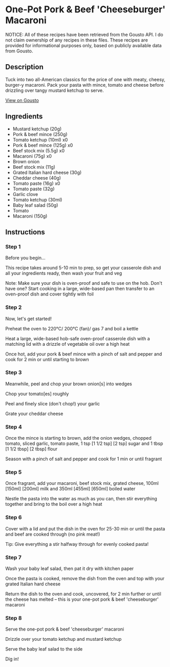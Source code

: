 # One-Pot Pork & Beef 'Cheeseburger' Macaroni

NOTICE: All of these recipes have been retrieved from the Gousto API. I do not claim ownership of any recipes in these files. These recipes are provided for informational purposes only, based on publicly available data from Gousto.

## Description

Tuck into two all-American classics for the price of one with meaty, cheesy, burger-y macaroni. Pack your pasta with mince, tomato and cheese before drizzling over tangy mustard ketchup to serve.

[View on Gousto](https://www.gousto.co.uk/recipes/cookbook/one-pot-pork-beef-cheeseburger-macaroni)

## Ingredients

- Mustard ketchup (20g)
- Pork & beef mince (250g)
- Tomato ketchup (10ml) x0
- Pork & beef mince (125g) x0
- Beef stock mix (5.5g) x0
- Macaroni (75g) x0
- Brown onion
- Beef stock mix (11g)
- Grated Italian hard cheese (30g)
- Cheddar cheese (40g)
- Tomato paste (16g) x0
- Tomato paste (32g)
- Garlic clove
- Tomato ketchup (30ml)
- Baby leaf salad (50g)
- Tomato
- Macaroni (150g)

## Instructions


### Step 1

Before you begin...

This recipe takes around 5-10 min to prep, so get your casserole dish and all your ingredients ready, then wash your fruit and veg

Note: Make sure your dish is oven-proof and safe to use on the hob. Don't have one? Start cooking in a large, wide-based pan then transfer to an oven-proof dish and cover tightly with foil


### Step 2

Now, let's get started!

Preheat the oven to 220°C/ 200°C (fan)/ gas 7 and boil a kettle

Heat a large, wide-based hob-safe oven-proof casserole dish with a matching lid with a drizzle of vegetable oil over a high heat

Once hot, add your pork & beef mince with a pinch of salt and pepper and cook for 2 min or until starting to brown


### Step 3

Meanwhile, peel and chop your brown onion[s] into wedges

Chop your tomato[es] roughly

Peel and finely slice (don't chop!) your garlic

Grate your cheddar cheese


### Step 4

Once the mince is starting to brown, add the onion wedges, chopped tomato, sliced garlic, tomato paste, 1 tsp <span class="text-purple">[1 1/2 tsp]</span><span class="text-danger"> [2 tsp]</span> sugar and 1 tbsp <span class="text-purple">[1 1/2 tbsp]</span> <span class="text-danger">[2 tbsp]</span> flour

Season with a pinch of salt and pepper and cook for 1 min or until fragrant


### Step 5

Once fragrant, add your macaroni, beef stock mix, grated cheese, 100ml <span class="text-purple">[150ml]</span> <span class="text-danger">[200ml] </span>milk and 350ml<span class="text-danger"> <span class="text-purple">[455ml]</span> [650ml]</span> boiled water

Nestle the pasta into the water as much as you can, then stir everything together and bring to the boil over a high heat


### Step 6

Cover with a lid and put the dish in the oven for 25-30 min or until the pasta and beef are cooked through (no pink meat!)

Tip: Give everything a stir halfway through for evenly cooked pasta!


### Step 7

Wash your baby leaf salad, then pat it dry with kitchen paper

Once the pasta is cooked, remove the dish from the oven and top with your grated Italian hard cheese

Return the dish to the oven and cook, uncovered, for 2 min further or until the cheese has melted – this is your one-pot pork & beef 'cheeseburger' macaroni

### Step 8

Serve the one-pot pork & beef 'cheeseburger' macaroni

Drizzle over your tomato ketchup and mustard ketchup

Serve the baby leaf salad to the side

Dig in!

